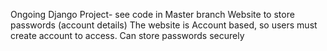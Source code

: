 Ongoing Django Project- see code in Master branch
Website to store passwords (account details)
The website is Account based, so users must create account to access.
Can store passwords securely
